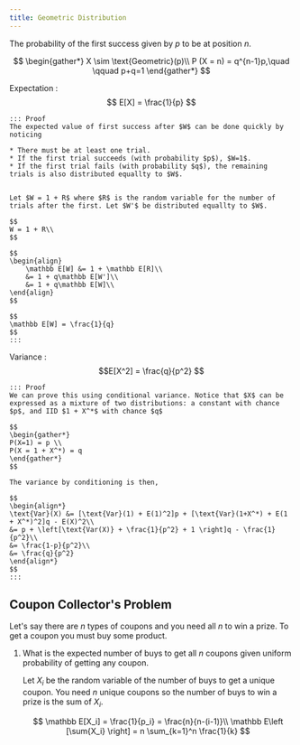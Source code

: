 ```yaml
---
title: Geometric Distribution
---
```


The probability of the first success given by $p$ to be at position $n$.

$$
\begin{gather*}
    X \sim \text{Geometric}(p)\\
    P (X = n) = q^{n-1}p,\quad \qquad p+q=1
\end{gather*}
$$

Expectation
:   $$ E[X] = \frac{1}{p} $$


    ::: Proof
    The expected value of first success after $W$ can be done quickly by noticing

    * There must be at least one trial.
    * If the first trial succeeds (with probability $p$), $W=1$.
    * If the first trial fails (with probability $q$), the remaining trials is also distributed equallty to $W$.


    Let $W = 1 + R$ where $R$ is the random variable for the number of trials after the first. Let $W'$ be distributed equallty to $W$.

    $$
    W = 1 + R\\
    $$

    $$
    \begin{align}
        \mathbb E[W] &= 1 + \mathbb E[R]\\
        &= 1 + q\mathbb E[W']\\
        &= 1 + q\mathbb E[W]\\
    \end{align}
    $$

    $$
    \mathbb E[W] = \frac{1}{q}
    $$
    :::

Variance
:    $$E[X^2] = \frac{q}{p^2} $$

    ::: Proof
    We can prove this using conditional variance. Notice that $X$ can be expressed as a mixture of two distributions: a constant with chance $p$, and IID $1 + X^*$ with chance $q$

    $$
    \begin{gather*}
    P(X=1) = p \\
    P(X = 1 + X^*) = q
    \end{gather*}
    $$

    The variance by conditioning is then,

    $$
    \begin{align*}
    \text{Var}(X) &= [\text{Var}(1) + E(1)^2]p + [\text{Var}(1+X^*) + E(1 + X^*)^2]q - E(X)^2\\
    &= p + \left[\text{Var(X)} + \frac{1}{p^2} + 1 \right]q - \frac{1}{p^2}\\
    &= \frac{1-p}{p^2}\\
    &= \frac{q}{p^2}
    \end{align*}
    $$
    :::

## Coupon Collector's Problem

Let's say there are $n$ types of coupons and you need all $n$ to win a prize. To get a coupon you must buy some product.

1. What is the expected number of buys to get all $n$ coupons given uniform probability of getting any coupon.

    Let $X_i$ be the random variable of the number of buys to get a unique coupon. You need $n$ unique coupons so the number of buys to win a prize is the sum of $X_i$.

    $$
    \mathbb E[X_i] = \frac{1}{p_i} = \frac{n}{n-(i-1)}\\
    \mathbb E\left [\sum{X_i} \right] = n \sum_{k=1}^n \frac{1}{k}
    $$
